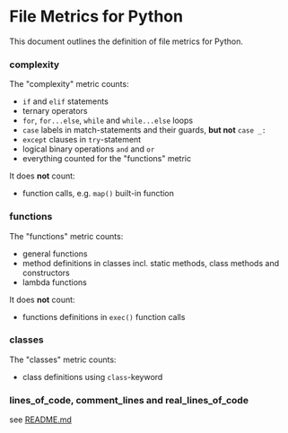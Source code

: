 # File Metrics for Python

This document outlines the definition of file metrics for Python.

### complexity

The "complexity" metric counts:

-   `if` and `elif` statements
-   ternary operators
-   `for`, `for...else`, `while` and `while...else` loops
-   `case` labels in match-statements and their guards, **but not** `case _:`
-   `except` clauses in `try`-statement
-   logical binary operations `and` and `or`
-   everything counted for the "functions" metric

It does **not** count:

-   function calls, e.g. `map()` built-in function

### functions

The "functions" metric counts:

-   general functions
-   method definitions in classes incl. static methods, class methods and constructors
-   lambda functions

It does **not** count:

-   functions definitions in `exec()` function calls

### classes

The "classes" metric counts:

-   class definitions using `class`-keyword

### lines_of_code, comment_lines and real_lines_of_code

see [README.md](../README.md)
